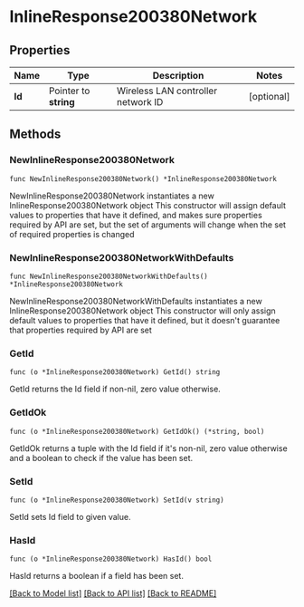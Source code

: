 # InlineResponse200380Network

## Properties

Name | Type | Description | Notes
------------ | ------------- | ------------- | -------------
**Id** | Pointer to **string** | Wireless LAN controller network ID | [optional] 

## Methods

### NewInlineResponse200380Network

`func NewInlineResponse200380Network() *InlineResponse200380Network`

NewInlineResponse200380Network instantiates a new InlineResponse200380Network object
This constructor will assign default values to properties that have it defined,
and makes sure properties required by API are set, but the set of arguments
will change when the set of required properties is changed

### NewInlineResponse200380NetworkWithDefaults

`func NewInlineResponse200380NetworkWithDefaults() *InlineResponse200380Network`

NewInlineResponse200380NetworkWithDefaults instantiates a new InlineResponse200380Network object
This constructor will only assign default values to properties that have it defined,
but it doesn't guarantee that properties required by API are set

### GetId

`func (o *InlineResponse200380Network) GetId() string`

GetId returns the Id field if non-nil, zero value otherwise.

### GetIdOk

`func (o *InlineResponse200380Network) GetIdOk() (*string, bool)`

GetIdOk returns a tuple with the Id field if it's non-nil, zero value otherwise
and a boolean to check if the value has been set.

### SetId

`func (o *InlineResponse200380Network) SetId(v string)`

SetId sets Id field to given value.

### HasId

`func (o *InlineResponse200380Network) HasId() bool`

HasId returns a boolean if a field has been set.


[[Back to Model list]](../README.md#documentation-for-models) [[Back to API list]](../README.md#documentation-for-api-endpoints) [[Back to README]](../README.md)


